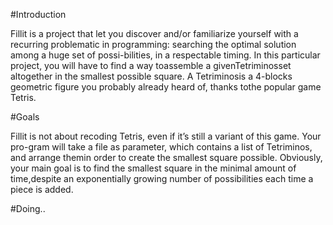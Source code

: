 #Introduction

Fillit is a project that let you discover and/or familiarize yourself with a recurring problematic in programming: searching the optimal solution among a huge set of possi-bilities, in a respectable timing. In this particular project, you will have to find a way toassemble a givenTetriminosset altogether in the smallest possible square. A Tetriminosis a 4-blocks geometric figure you probably already heard of, thanks tothe popular game Tetris.

#Goals

Fillit is not about recoding Tetris, even if it’s still a variant of this game. Your pro-gram will take a file as parameter, which contains a list of Tetriminos, and arrange themin order to create the smallest square possible. Obviously, your main goal is to find the smallest square in the minimal amount of time,despite an exponentially growing number of possibilities each time a piece is added.

#Doing..